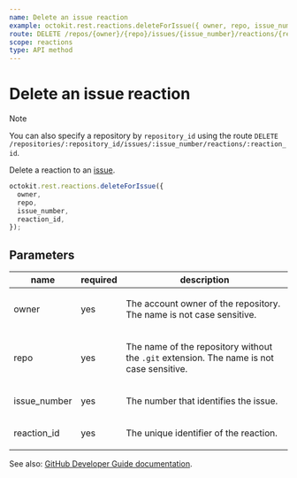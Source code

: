 ```yaml
---
name: Delete an issue reaction
example: octokit.rest.reactions.deleteForIssue({ owner, repo, issue_number, reaction_id })
route: DELETE /repos/{owner}/{repo}/issues/{issue_number}/reactions/{reaction_id}
scope: reactions
type: API method
---
```


# Delete an issue reaction

> [!NOTE]
> You can also specify a repository by `repository_id` using the route `DELETE /repositories/:repository_id/issues/:issue_number/reactions/:reaction_id`.

Delete a reaction to an [issue](https://docs.github.com/rest/issues/issues#get-an-issue).

```js
octokit.rest.reactions.deleteForIssue({
  owner,
  repo,
  issue_number,
  reaction_id,
});
```

## Parameters

<table>
  <thead>
    <tr>
      <th>name</th>
      <th>required</th>
      <th>description</th>
    </tr>
  </thead>
  <tbody>
    <tr><td>owner</td><td>yes</td><td>

The account owner of the repository. The name is not case sensitive.

</td></tr>
<tr><td>repo</td><td>yes</td><td>

The name of the repository without the `.git` extension. The name is not case sensitive.

</td></tr>
<tr><td>issue_number</td><td>yes</td><td>

The number that identifies the issue.

</td></tr>
<tr><td>reaction_id</td><td>yes</td><td>

The unique identifier of the reaction.

</td></tr>
  </tbody>
</table>

See also: [GitHub Developer Guide documentation](https://docs.github.com/rest/reactions/reactions#delete-an-issue-reaction).
